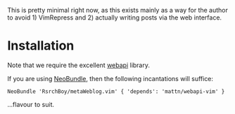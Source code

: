 
This is pretty minimal right now, as this exists mainly as a way for the
author to avoid 1) VimRepress and 2) actually writing posts via the web
interface.

# Installation

Note that we require the excellent [webapi]() library.

If you are using [NeoBundle](), then the following incantations will suffice:

```
NeoBundle 'RsrchBoy/metaWeblog.vim' { 'depends': 'mattn/webapi-vim' }
```

...flavour to suit.
